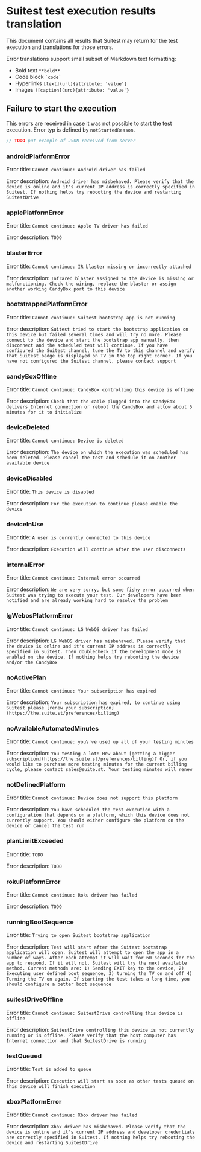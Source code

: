 # Suitest test execution results translation

This document contains all results that Suitest may return for the test execution and translations for those errors.

Error translations support small subset of Markdown text formatting:

* Bold text `**bold**`
* Code block `` `code` ``
* Hyperlinks `[text](url){attribute: 'value'}`
* Images `![caption](src){attribute: 'value'}`

## Failure to start the execution

This errors are received in case it was not possible to start the test execution. Error typ is defined by `notStartedReason`.

```typescript
// TODO put example of JSON received from server
```

### androidPlatformError

Error title: `Cannot continue: Android driver has failed`

Error description: `Android driver has misbehaved. Please verify that the device is online and it's current IP address is correctly specified in Suitest. If nothing helps try rebooting the device and restarting SuitestDrive`

### applePlatformError

Error title: `Cannot continue: Apple TV driver has failed`

Error description: `TODO`

### blasterError

Error title: `Cannot continue: IR blaster missing or incorrectly attached`

Error description: `Infrared blaster assigned to the device is missing or malfunctioning. Check the wiring, replace the blaster or assign another working CandyBox port to this device`

### bootstrappedPlatformError

Error title: `Cannot continue: Suitest bootstrap app is not running`

Error description: `Suitest tried to start the bootstrap application on this device but failed several times and will try no more. Please connect to the device and start the bootstrap app manually, then disconnect and the scheduled test will continue. If you have configured the Suitest channel, tune the TV to this channel and verify that Suitest badge is displayed on TV in the top right corner. If you have not configured the Suitest channel, please contact support`

### candyBoxOffline

Error title: `Cannot continue: CandyBox controlling this device is offline`

Error description: `Check that the cable plugged into the CandyBox delivers Internet connection or reboot the CandyBox and allow about 5 minutes for it to initialize`

### deviceDeleted

Error title: `Cannot continue: Device is deleted`

Error description: `The device on which the execution was scheduled has been deleted. Please cancel the test and schedule it on another available device`

### deviceDisabled

Error title: `This device is disabled`

Error description: `For the execution to continue please enable the device`

### deviceInUse

Error title: `A user is currently connected to this device`

Error description: `Execution will continue after the user disconnects`

### internalError

Error title: `Cannot continue: Internal error occurred`

Error description: `We are very sorry, but some fishy error occurred when Suitest was trying to execute your test. Our developers have been notified and are already working hard to resolve the problem`

### lgWebosPlatformError

Error title: `Cannot continue: LG WebOS driver has failed`

Error description: `LG WebOS driver has misbehaved. Please verify that the device is online and it's current IP address is correctly specified in Suitest. Then doublecheck if the Development mode is enabled on the device. If nothing helps try rebooting the device and/or the CandyBox`

### noActivePlan

Error title: `Cannot continue: Your subscription has expired`

Error description: `Your subscription has expired, to continue using Suitest please [renew your subscription](https://the.suite.st/preferences/billing)`

### noAvailableAutomatedMinutes

Error title: `Cannot continue: you\'ve used up all of your testing minutes`

Error description: `You testing a lot! How about [getting a bigger subscription](https://the.suite.st/preferences/billing)? Or, if you would like to purchase more testing minutes for the current billing cycle, please contact sales@suite.st. Your testing minutes will renew`

### notDefinedPlatform

Error title: `Cannot continue: Device does not support this platform`

Error description: `You have scheduled the test execution with a configuration that depends on a platform, which this device does not currently support. You should either configure the platform on the device or cancel the test run`

### planLimitExceeded

Error title: `TODO`

Error description: `TODO`

### rokuPlatformError

Error title: `Cannot continue: Roku driver has failed`

Error description: `TODO`

### runningBootSequence

Error title: `Trying to open Suitest bootstrap application`

Error description: `Test will start after the Suitest bootstrap application will open. Suitest will attempt to open the app in a number of ways. After each attempt it will wait for 60 seconds for the app to respond. If it will not, Suitest will try the next available method. Current methods are: 1) Sending EXIT key to the device, 2) Executing user defined boot sequence, 3) turning the TV on and off 4) Turning the TV on again. If starting the test takes a long time, you should configure a better boot sequence`

### suitestDriveOffline

Error title: `Cannot continue: SuitestDrive controlling this device is offline`

Error description: `SuitestDrive controlling this device is not currently running or is offline. Please verify that the host computer has Internet connection and that SuitestDrive is running`

### testQueued

Error title: `Test is added to queue`

Error description: `Execution will start as soon as other tests queued on this device will finish execution`

### xboxPlatformError

Error title: `Cannot continue: Xbox driver has failed`

Error description: `Xbox driver has misbehaved. Please verify that the device is online and it's current IP address and developer credentials are correctly specified in Suitest. If nothing helps try rebooting the device and restarting SuitestDrive`
